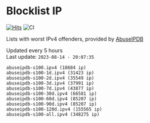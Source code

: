 # Blocklist IP

[![Hits](https://hits.seeyoufarm.com/api/count/incr/badge.svg?url=https%3A%2F%2Fgithub.com%2Fborestad%2Fblocklist-ip%2F&count_bg=%2379C83D&title_bg=%23555555&icon=&icon_color=%23E7E7E7&title=hits&edge_flat=false)](https://hits.seeyoufarm.com)  ![CI](https://img.shields.io/github/workflow/status/borestad/blocklist-ip/CI?style=flat-square)

Lists with worst IPv4 offenders, provided by [AbuseIPDB](https://www.abuseipdb.com/)

<!-- FOOTER-PLACEHOLDER -->
Updated every 5 hours<br>
Last update: `2023-08-14 - 20:07:35`
```
abuseipdb-s100.ipv4 (18684 ip)
abuseipdb-s100-1d.ipv4 (31423 ip)
abuseipdb-s100-2d.ipv4 (35549 ip)
abuseipdb-s100-3d.ipv4 (37991 ip)
abuseipdb-s100-7d.ipv4 (43877 ip)
abuseipdb-s100-30d.ipv4 (66581 ip)
abuseipdb-s100-60d.ipv4 (85207 ip)
abuseipdb-s100-90d.ipv4 (85207 ip)
abuseipdb-s100-120d.ipv4 (155565 ip)
abuseipdb-s100-all.ipv4 (348275 ip)
```
